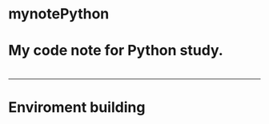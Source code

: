 # mynotePython
# My code note for Python study.
#
#
---------------------------------------
# Enviroment building
